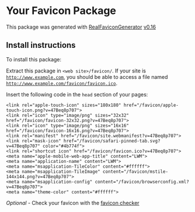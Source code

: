 # Your Favicon Package

This package was generated with [RealFaviconGenerator](https://realfavicongenerator.net/) [v0.16](https://realfavicongenerator.net/change_log#v0.16)

## Install instructions

To install this package:

Extract this package in <code>&lt;web site&gt;/favicon/</code>. If your site is <code>http://www.example.com</code>, you should be able to access a file named <code>http://www.example.com/favicon/favicon.ico</code>.

Insert the following code in the `head` section of your pages:

    <link rel="apple-touch-icon" sizes="180x180" href="/favicon/apple-touch-icon.png?v=47Beq8p707">
    <link rel="icon" type="image/png" sizes="32x32" href="/favicon/favicon-32x32.png?v=47Beq8p707">
    <link rel="icon" type="image/png" sizes="16x16" href="/favicon/favicon-16x16.png?v=47Beq8p707">
    <link rel="manifest" href="/favicon/site.webmanifest?v=47Beq8p707">
    <link rel="mask-icon" href="/favicon/safari-pinned-tab.svg?v=47Beq8p707" color="#4b774f">
    <link rel="shortcut icon" href="/favicon/favicon.ico?v=47Beq8p707">
    <meta name="apple-mobile-web-app-title" content="LWM">
    <meta name="application-name" content="LWM">
    <meta name="msapplication-TileColor" content="#ffffff">
    <meta name="msapplication-TileImage" content="/favicon/mstile-144x144.png?v=47Beq8p707">
    <meta name="msapplication-config" content="/favicon/browserconfig.xml?v=47Beq8p707">
    <meta name="theme-color" content="#ffffff">

*Optional* - Check your favicon with the [favicon checker](https://realfavicongenerator.net/favicon_checker)